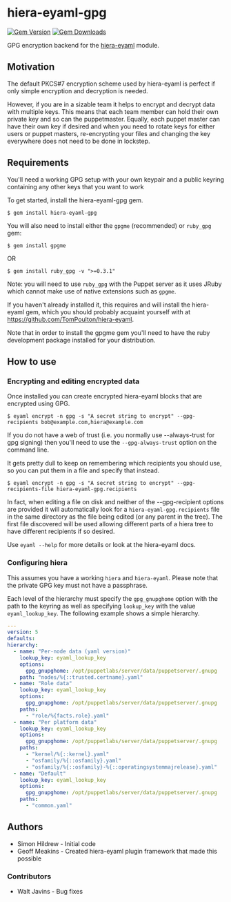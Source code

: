 hiera-eyaml-gpg
===============

[![Gem Version](https://img.shields.io/gem/v/hiera-eyaml-gpg.svg)](https://rubygems.org/gems/hiera-eyaml-gpg)
[![Gem Downloads](https://img.shields.io/gem/dt/hiera-eyaml-gpg.svg)](https://rubygems.org/gems/hiera-eyaml-gpg)

GPG encryption backend for the [hiera-eyaml](https://github.com/voxpupuli/hiera-eyaml) module.

Motivation
----------

The default PKCS#7 encryption scheme used by hiera-eyaml is perfect if only simple
encryption and decryption is needed.

However, if you are in a sizable team it helps to encrypt and decrypt data with multiple
keys. This means that each team member can hold their own private key and so can the puppetmaster.
Equally, each puppet master can have their own key if desired and when you need to rotate 
keys for either users or puppet masters, re-encrypting your files and changing the key everywhere
does not need to be done in lockstep.

Requirements
------------

You'll need a working GPG setup with your own keypair and a public keyring containing any other
keys that you want to work

To get started, install the hiera-eyaml-gpg gem.

    $ gem install hiera-eyaml-gpg

You will also need to install either the `gpgme` (recommended) or `ruby_gpg` gem:

    $ gem install gpgme

OR

    $ gem install ruby_gpg -v ">=0.3.1"

Note: you will need to use `ruby_gpg` with the Puppet server as it uses JRuby which cannot
make use of native extensions such as `gpgme`.

If you haven't already installed it, this requires and will install the hiera-eyaml gem, which you
should probably acquaint yourself with at https://github.com/TomPoulton/hiera-eyaml.

Note that in order to install the gpgme gem you'll need to have the ruby development package installed
for your distribution.

How to use
----------

### Encrypting and editing encrypted data

Once installed you can create encrypted hiera-eyaml blocks that are encrypted using GPG.

    $ eyaml encrypt -n gpg -s "A secret string to encrypt" --gpg-recipients bob@example.com,hiera@example.com

If you do not have a web of trust (i.e. you normally use --always-trust for gpg signing) then you'll need 
to use the `--gpg-always-trust` option on the command line.

It gets pretty dull to keep on remembering which recipients you should use, so you can put them in a file
and specify that instead.

    $ eyaml encrypt -n gpg -s "A secret string to encrypt" --gpg-recipients-file hiera-eyaml-gpg.recipients

In fact, when editing a file on disk and neither of the --gpg-recipient options are provided it will
automatically look for a `hiera-eyaml-gpg.recipients` file in the same directory as the file being edited 
(or any parent in the tree). The first file discovered will be used allowing different parts of a hiera 
tree to have different recipients if so desired.

Use `eyaml --help` for more details or look at the hiera-eyaml docs.

### Configuring hiera

This assumes you have a working `hiera` and `hiera-eyaml`. Please note that the private GPG key must not
have a passphrase.

Each level of the hierarchy must specify the `gpg_gnupghome` option with the path to the keyring as well
as specifying `lookup_key` with the value `eyaml_lookup_key`. The following example shows a simple hierarchy.

```yaml
---
version: 5
defaults:
hierarchy:
  - name: "Per-node data (yaml version)"
    lookup_key: eyaml_lookup_key
    options:
      gpg_gnupghome: /opt/puppetlabs/server/data/puppetserver/.gnupg
    path: "nodes/%{::trusted.certname}.yaml"
  - name: "Role data"
    lookup_key: eyaml_lookup_key
    options:
      gpg_gnupghome: /opt/puppetlabs/server/data/puppetserver/.gnupg
    paths:
      - "role/%{facts.role}.yaml"
  - name: "Per platform data"
    lookup_key: eyaml_lookup_key
    options:
      gpg_gnupghome: /opt/puppetlabs/server/data/puppetserver/.gnupg
    paths:
      - "kernel/%{::kernel}.yaml"
      - "osfamily/%{::osfamily}.yaml"
      - "osfamily/%{::osfamily}-%{::operatingsystemmajrelease}.yaml"
  - name: "Default"
    lookup_key: eyaml_lookup_key
    options:
      gpg_gnupghome: /opt/puppetlabs/server/data/puppetserver/.gnupg
    paths:
      - "common.yaml"
```

Authors
-------

 - Simon Hildrew - Initial code
 - Geoff Meakins - Created hiera-eyaml plugin framework that made this possible

### Contributors
 - Walt Javins - Bug fixes
